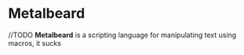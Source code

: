 # Metalbeard
//TODO
**Metalbeard** is a scripting language for manipulating text using macros, it sucks